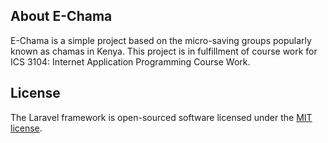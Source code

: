 

## About E-Chama

E-Chama is a simple project based on the micro-saving groups popularly known as chamas in Kenya. This project is in fulfillment of course work for ICS 3104: Internet Application Programming Course Work.


## License

The Laravel framework is open-sourced software licensed under the [MIT license](https://opensource.org/licenses/MIT).

